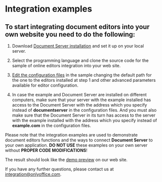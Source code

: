 # Integration examples

## To start integrating document editors into your own website you need to do the following:

1. Download [Document Server installation](https://www.onlyoffice.com/developer-edition-request.aspx?from=api.onlyoffice.com) and set it up on your local server.

2. Select the programming language and clone the source code for the sample of online editors integration into your web site.

3. [Edit the configuration files](https://api.onlyoffice.com/editors/advanced) in the sample changing the default path for the one to the editors installed at step 1 and other advanced parameters available for editor configuration.

4. In case the example and Document Server are installed on different computers, make sure that your server with the example installed has access to the Document Server with the address which you specify instead of **documentserver** in the configuration files. And you must also make sure that the Document Server in its turn has access to the server with the example installed with the address which you specify instead of **example.com** in the configuration files.

Please note that the integration examples are used to demonstrate document editors functions and the ways to connect **Document Server** to your own application. **DO NOT USE** these examples on your own server without **PROPER CODE MODIFICATIONS**!

The result should look like the [demo preview](https://api.onlyoffice.com/editors/demopreview#DemoPreview) on our web site.

If you have any further questions, please contact us at [integration@onlyoffice.com](mailto:integration@onlyoffice.com).